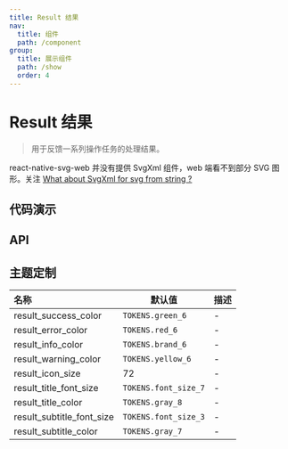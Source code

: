```yaml
---
title: Result 结果
nav:
  title: 组件
  path: /component
group:
  title: 展示组件
  path: /show
  order: 4
---
```


# Result 结果

> 用于反馈一系列操作任务的处理结果。

react-native-svg-web 并没有提供 SvgXml 组件，web 端看不到部分 SVG 图形。关注 [What about SvgXml for svg from string ?](https://github.com/bakerface/react-native-svg-web/issues/6)

## 代码演示

<code src="./__fixtures__/icon.tsx"></code>
<code src="./__fixtures__/status.tsx"></code>
<code src="./__fixtures__/custom.tsx"></code>

## API

## 主题定制

| 名称                      | 默认值               | 描述 |
| :------------------------ | -------------------- | ---- |
| result_success_color      | `TOKENS.green_6`     | -    |
| result_error_color        | `TOKENS.red_6`       | -    |
| result_info_color         | `TOKENS.brand_6`     | -    |
| result_warning_color      | `TOKENS.yellow_6`    | -    |
| result_icon_size          | 72                   | -    |
| result_title_font_size    | `TOKENS.font_size_7` | -    |
| result_title_color        | `TOKENS.gray_8`      | -    |
| result_subtitle_font_size | `TOKENS.font_size_3` | -    |
| result_subtitle_color     | `TOKENS.gray_7`      | -    |
